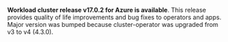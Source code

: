 **Workload cluster release v17.0.2 for Azure is available**. This release provides quality of life improvements and bug fixes to operators and apps. Major version was bumped because cluster-operator was upgraded from v3 to v4 (4.3.0).